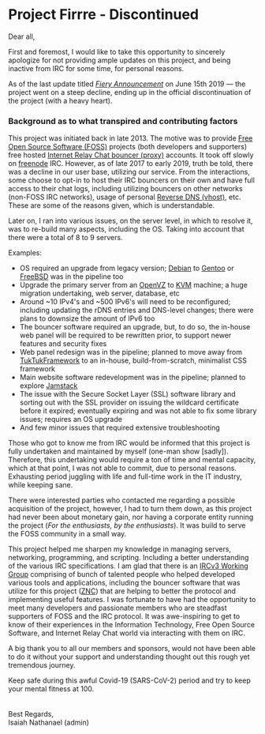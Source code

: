 # Project Firrre - Discontinued

Dear all,

First and foremost, I would like to take this opportunity to sincerely apologize for not providing ample updates on this project, and being inactive from IRC for some time, for personal reasons.

As of the last update titled *[Fiery Announcement](https://telegra.ph/Fiery-Announcement-06-15)* on June 15th 2019 &mdash; the project went on a steep decline, ending up in the official discontinuation of the project (with a heavy heart).

### Background as to what transpired and contributing factors
This project was initiated back in late 2013. The motive was to provide [Free Open Source Software (FOSS)](https://en.wikipedia.org/wiki/Free_and_open-source_software) projects (both developers and supporters) free hosted [Internet Relay Chat bouncer (proxy)](https://en.wikipedia.org/wiki/BNC_(software)) accounts. It took off slowly on [freenode](https://freenode.net/) IRC. However, as of late 2017 to early 2019, truth be told, there was a decline in our user base, utilizing our service. From the interactions, some choose to opt-in to host their IRC bouncers on their own and have full access to their chat logs, including utilizing bouncers on other networks (non-FOSS IRC networks), usage of personal [Reverse DNS (vhost)](https://en.wikipedia.org/wiki/Reverse_DNS_lookup), etc. These are some of the reasons given, which is understandable.

Later on, I ran into various issues, on the server level, in which to resolve it, was to re-build many aspects, including the OS. Taking into account that there were a total of 8 to 9 servers.

Examples: 

- OS required an upgrade from legacy version; [Debian](https://www.debian.org/) to [Gentoo](https://www.gentoo.org/) or [FreeBSD](https://www.freebsd.org/) was in the pipeline too
- Upgrade the primary server from an [OpenVZ](https://openvz.org/) to [KVM](https://www.linux-kvm.org/page/Main_Page) machine; a huge migration undertaking, web server, database, etc
- Around ~10 IPv4's and ~500 IPv6's will need to be reconfigured; including updating the rDNS entries and DNS-level changes; there were plans to downsize the amount of IPv6 too
- The bouncer software required an upgrade, but, to do so, the in-house web panel will be required to be rewritten prior, to support newer features and security fixes
- Web panel redesign was in the pipeline; planned to move away from [TukTukFramework](https://github.com/soyjavi/tuktuk) to an in-house, build-from-scratch, minimalist CSS framework
- Main website software redevelopment was in the pipeline; planned to explore [Jamstack](https://jamstack.org/what-is-jamstack/) 
- The issue with the Secure Socket Layer (SSL) software library and sorting out with the SSL provider on issuing the wildcard certificate before it expired; eventually expiring and was not able to fix some library issues; requires an OS upgrade
- And few minor issues that required extensive troubleshooting

Those who got to know me from IRC would be informed that this project is fully undertaken and maintained by myself (one-man show [sadly]). Therefore, this undertaking would require a ton of time and mental capacity, which at that point, I was not able to commit, due to personal reasons. Exhausting period juggling with life and full-time work in the IT industry, while keeping sane.

There were interested parties who contacted me regarding a possible acquisition of the project, however, I had to turn them down, as this project had never been about monetary gain, nor having a corporate entity running the project (*For the enthusiasts, by the enthusiasts*). It was build to serve the FOSS community in a small way.

This project helped me sharpen my knowledge in managing servers, networking, programming, and scripting. Including a better understanding of the various IRC specifications. I am glad that there is an [IRCv3 Working Group](https://ircv3.net/) comprising of bunch of talented people who helped developed various tools and applications, including the bouncer software that was utilize for this project ([ZNC](https://wiki.znc.in/ZNC)) that are helping to better the protocol and implementing useful features. I was fortunate to have had the opportunity to meet many developers and passionate members who are steadfast supporters of FOSS and the IRC protocol. It was awe-inspiring to get to know of their experiences in the Information Technology, Free Open Source Software, and Internet Relay Chat world via interacting with them on IRC.

A big thank you to all our members and sponsors, would not have been able to do it without your support and understanding thought out this rough yet tremendous journey.

Keep safe during this awful Covid-19 (SARS-CoV-2) period and try to keep your mental fitness at 100.
<br><br><br>
Best Regards,
<br>Isaiah Nathanael (admin)

